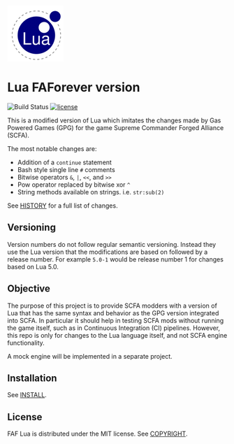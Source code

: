 ![logo](doc/logo.gif)

# Lua FAForever version
![Build Status](https://github.com/FAForever/lua-lang/actions/workflows/test.yml/badge.svg?branch=lua-5.0)
[![license](https://img.shields.io/badge/license-MIT-blue)](COPYRIGHT)

This is a modified version of Lua which imitates the changes made by Gas Powered
Games (GPG) for the game Supreme Commander Forged Alliance (SCFA).

The most notable changes are:
- Addition of a `continue` statement
- Bash style single line `#` comments
- Bitwise operators `&`, `|`, `<<`, and `>>`
- Pow operator replaced by bitwise xor `^`
- String methods available on strings. i.e. `str:sub(2)`

See [HISTORY](HISTORY) for a full list of changes.

## Versioning
Version numbers do not follow regular semantic versioning. Instead they use the
Lua version that the modifications are based on followed by a release number.
For example `5.0-1` would be release number 1 for changes based on Lua 5.0.

## Objective
The purpose of this project is to provide SCFA modders with a version of Lua
that has the same syntax and behavior as the GPG version integrated into SCFA.
In particular it should help in testing SCFA mods without running the game
itself, such as in Continuous Integration (CI) pipelines. However, this repo is
only for changes to the Lua language itself, and not SCFA engine functionality.

A mock engine will be implemented in a separate project. <link here>

## Installation
See [INSTALL](INSTALL).

## License
FAF Lua is distributed under the MIT license. See [COPYRIGHT](COPYRIGHT).
